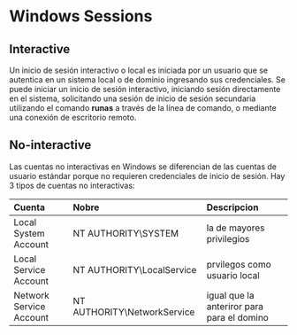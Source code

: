 # Windows Sessions

## Interactive

Un inicio de sesión interactivo o local es iniciada por un usuario que se autentica en un sistema local o de dominio ingresando sus credenciales. Se puede iniciar un inicio de sesión interactivo,  iniciando sesión directamente en el sistema, solicitando una sesión de inicio de sesión secundaria utilizando el comando **runas** a través de la línea de comando, o mediante una conexión de escritorio remoto. 


## No-interactive

Las cuentas no interactivas en Windows se diferencian de las cuentas de usuario estándar porque no requieren credenciales de inicio de sesión. Hay 3 tipos de cuentas no interactivas:  

| Cuenta | Nobre | Descripcion
|:-------|:------------|:-----------------|
| Local System Account | NT AUTHORITY\SYSTEM | la de mayores privilegios
| Local Service Account | NT AUTHORITY\LocalService | prvilegos como usuario local
| Network Service Account |  NT AUTHORITY\NetworkService | igual que la anteriror para para el domino